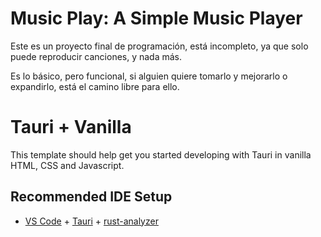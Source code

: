 # Music Play: A Simple Music Player

Este es un proyecto final de programación, está incompleto, ya que solo puede reproducir canciones, y nada más.

Es lo básico, pero funcional, si alguien quiere tomarlo y mejorarlo o expandirlo, está el camino libre para ello.

# Tauri + Vanilla

This template should help get you started developing with Tauri in vanilla HTML, CSS and Javascript.

## Recommended IDE Setup

- [VS Code](https://code.visualstudio.com/) + [Tauri](https://marketplace.visualstudio.com/items?itemName=tauri-apps.tauri-vscode) + [rust-analyzer](https://marketplace.visualstudio.com/items?itemName=rust-lang.rust-analyzer)


